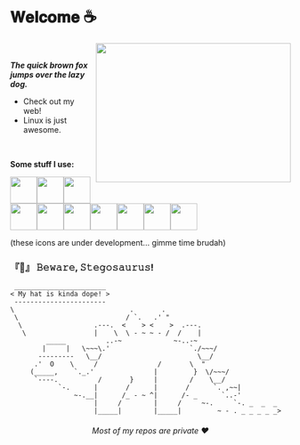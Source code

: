 # **𝐖𝐞𝐥𝐜𝐨𝐦𝐞 ☕**

[<img align="right" src="https://media.giphy.com/media/51Uiuy5QBZNkoF3b2Z/giphy-downsized-large.gif" width="350" height="250"/>](https://daikogit.github.io/vrana)

<br>

***The quick brown fox jumps over the lazy dog.***
- Check out my web!
- Linux is just awesome.

<br>

**Some stuff I use:** 

<img src="http://daikoje.borec.cz/python.png" width="48"/><img src="http://daikoje.borec.cz/javascript.png" width="48"/><img src="http://daikoje.borec.cz/kotlin.png" width="48"/><img src="http://daikoje.borec.cz/html.png" width="48"/><img src="http://daikoje.borec.cz/css.png" width="48"/><img src="http://daikoje.borec.cz/tailwind.png" width="48"/><img src="http://daikoje.borec.cz/jquery.png" width="48"/><img src="http://daikoje.borec.cz/socketio.png" width="48"/><img src="http://daikoje.borec.cz/sqlite.png" width="48"/><img src="http://daikoje.borec.cz/godot.png" width="48"/>

(these icons are under development... gimme time brudah)


### **『🚧』 𝙱𝚎𝚠𝚊𝚛𝚎, 𝚂𝚝𝚎𝚐𝚘𝚜𝚊𝚞𝚛𝚞𝚜!**

```text 
 _______________________
< My hat is kinda dope! >
 -----------------------
\                             .       .
 \                           / `.   .' " 
  \                  .---.  <    > <    >  .---.
   \                 |    \  \ - ~ ~ - /  /    |
         _____          ..-~             ~-..-~
        |     |   \~~~\.'                    `./~~~/
       ---------   \__/                        \__/
      .'  O    \     /               /       \  " 
     (_____,    `._.'               |         }  \/~~~/
      `----.          /       }     |        /    \__/
            `-.      |       /      |       /      `. ,~~|
                ~-.__|      /_ - ~ ^|      /- _      `..-'   
                     |     /        |     /     ~-.     `-. _  _  _
                     |_____|        |_____|         ~ - . _ _ _ _ _>

```
<div align="center">
 <h6>Most of my repos are private ❤️</h6>
</div>
